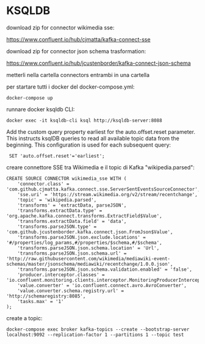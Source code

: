 # KSQLDB

download zip for connector wikimedia sse:

https://www.confluent.io/hub/cjmatta/kafka-connect-sse

download zip for connector json schema trasformation:

https://www.confluent.io/hub/jcustenborder/kafka-connect-json-schema

metterli nella cartella connectors entrambi in una cartella


per startare tutti i docker del docker-compose.yml:

    docker-compose up
    
runnare docker ksqldb CLI:

    docker exec -it ksqldb-cli ksql http://ksqldb-server:8088
 
Add the custom query property earliest for the auto.offset.reset parameter. This instructs ksqlDB queries to read all available topic data from the beginning. This configuration is used for each subsequent query:

     SET 'auto.offset.reset'='earliest';
    
creare connettore SSE tra Wikimedia e il topic di Kafka "wikipedia.parsed": 

    CREATE SOURCE CONNECTOR wikimedia_sse WITH (
        'connector.class' = 'com.github.cjmatta.kafka.connect.sse.ServerSentEventsSourceConnector',
        'sse.uri' = 'https://stream.wikimedia.org/v2/stream/recentchange',
        'topic' = 'wikipedia.parsed',
        'transforms' = 'extractData, parseJSON',
        'transforms.extractData.type' = 'org.apache.kafka.connect.transforms.ExtractField$Value',
        'transforms.extractData.field' = 'data',
        'transforms.parseJSON.type' = 'com.github.jcustenborder.kafka.connect.json.FromJson$Value',
        'transforms.parseJSON.json.exclude.locations' = '#/properties/log_params,#/properties/$schema,#/$schema',
        'transforms.parseJSON.json.schema.location' = 'Url',
        'transforms.parseJSON.json.schema.url' = 'http://raw.githubusercontent.com/wikimedia/mediawiki-event-schemas/master/jsonschema/mediawiki/recentchange/1.0.0.json',
        'transforms.parseJSON.json.schema.validation.enabled' = 'false',
        'producer.interceptor.classes' = 'io.confluent.monitoring.clients.interceptor.MonitoringProducerInterceptor',
        'value.converter' = 'io.confluent.connect.avro.AvroConverter',
        'value.converter.schema.registry.url' = 'http://schemaregistry:8085',
        'tasks.max' = '1'
    );

create a topic: 

    docker-compose exec broker kafka-topics --create --bootstrap-server localhost:9092 --replication-factor 1 --partitions 1 --topic test
